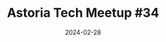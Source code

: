 ---
date: 2024-02-28
banner: ./banners/2024-02-28.png
title: "Astoria Tech Meetup #34"
meetup: https://www.meetup.com/astoria-tech-meetup/events/299106966/
presentations: 
  - 2024-02-28-nicolas
  - 2024-02-28-stephanie-twomey
---